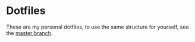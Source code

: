 # Dotfiles

These are my personal dotfiles, to use the same structure for yourself, see the
[master branch](http://github.com/justone/dotfiles).
